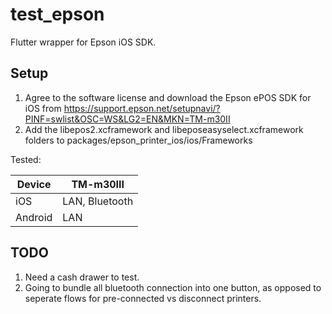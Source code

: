 # test_epson

Flutter wrapper for Epson iOS SDK.

## Setup

1. Agree to the software license and download the Epson ePOS SDK for iOS from https://support.epson.net/setupnavi/?PINF=swlist&OSC=WS&LG2=EN&MKN=TM-m30II
2. Add the libepos2.xcframework and libeposeasyselect.xcframework folders to packages/epson_printer_ios/ios/Frameworks

Tested:

| Device      | TM-m30III |
|-------------|--------|
| iOS         |   LAN, Bluetooth     | 
| Android     |  LAN      |


## TODO
1. Need a cash drawer to test. 
2. Going to bundle all bluetooth connection into one button, as opposed to seperate flows for pre-connected vs disconnect printers.